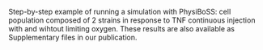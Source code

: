 Step-by-step example of running a simulation with PhysiBoSS: cell population composed of 2 strains in response to TNF continuous injection with and wihtout limiting oxygen.
These results are also available as Supplementary files in our publication.